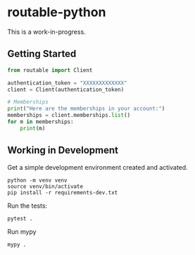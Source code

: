 # routable-python

This is a work-in-progress.

## Getting Started

```python
from routable import Client

authentication_token = "XXXXXXXXXXXXX"
client = Client(authentication_token)

# Memberships
print("Here are the memberships in your account:")
memberships = client.memberships.list()
for m in memberships:
    print(m)

```

## Working in Development

Get a simple development environment created and activated.

```shell
python -m venv venv
source venv/bin/activate
pip install -r requirements-dev.txt
```

Run the tests:

```shell
pytest .
```

Run mypy

```shell
mypy .
```